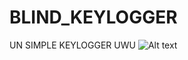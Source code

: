 # BLIND_KEYLOGGER
UN SIMPLE KEYLOGGER UWU
![Alt text](/relative/path/to/cap.png?raw=true "CAPTURA/S")
